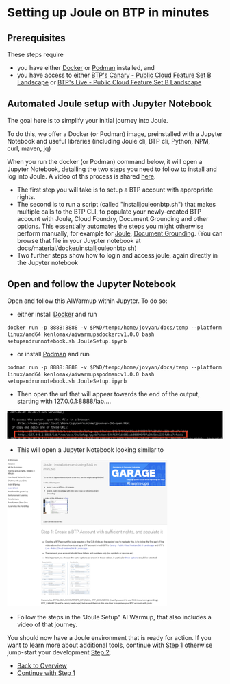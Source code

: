# Setting up Joule on BTP in minutes

## Prerequisites

These steps require
- you have either [Docker](https://docs.docker.com/get-started) or [Podman](https://podman.io/) installed, and 
- you have access to either [BTP's Canary - Public Cloud Feature Set B Landscape](https://cp-control-client-uc2.cfapps.sap.hana.ondemand.com/index.html) or [BTP's Live - Public Cloud Feature Set B Landscape](https://cp-control-client-uc2.cfapps.eu10.hana.ondemand.com/index.html)

## Automated Joule setup with Jupyter Notebook

The goal here is to simplify your initial journey into Joule.

To do this, we offer a Docker (or Podman) image, preinstalled with a Jupyter Notebook and useful libraries (including Joule cli, BTP cli, Python, NPM, curl, maven, jq) 

When you run the docker (or Podman) command below, it will open a Jupyter Notebook, detailing the two steps you need to follow to install and log into Joule. A video of ths process is shared [here](https://sapvideo.cfapps.eu10-004.hana.ondemand.com/?entry_id=1_v82dxmhk).
  - The first step you will take is to setup a BTP account with appropriate rights. 
  - The second is to run a script (called "installjouleonbtp.sh") that makes multiple calls to the BTP CLI, to populate your newly-created BTP account with Joule, Cloud Foundry, Document Grounding and other options.  This essentially automates the steps you might otherwise perform manually, for example for [Joule](https://help.sap.com/docs/joule/9f9313e986d24fc495b820f9f725a824/48e8f655470048c29555272578fbc2ce.html), [Document Grounding](https://help.sap.com/docs/joule/9f9313e986d24fc495b820f9f725a824/ade9ce3c7c5546988cccea15ec35d373.html). (You can browse that file in your Juypter notebook at docs/material/docker/installjouleonbtp.sh)
  - Two further steps show how to login and access joule, again directly in the Jupyter notebook
  
## Open and follow the Jupyter Notebook

Open and follow this AIWarmup within Jupyter.  To do so:

- either install [Docker](https://docs.docker.com/get-started) and run
```
docker run -p 8888:8888 -v $PWD/temp:/home/jovyan/docs/temp --platform linux/amd64 kenlomax/aiwarmupsdocker:v1.0.0 bash setupandrunnotebook.sh JouleSetup.ipynb
```

- or install [Podman](https://podman.io/) and
 run

```
podman run -p 8888:8888 -v $PWD/temp:/home/jovyan/docs/temp --platform linux/amd64 kenlomax/aiwarmupspodman:v1.0.0 bash setupandrunnotebook.sh JouleSetup.ipynb
```

- Then open the url that will appear towards the end of the output,  starting with 127.0.0.1:8888/lab.... 

![jupyterurl](./bpmclick.png)

-  This will open a Jupyter Notebook looking similar to 

![btpjoulejupyter](./btpjoulejupyters.png)

- Follow the steps in the "Joule Setup" AI Warmup, that also includes a video of that journey.

You should now have a Joule environment that is ready for action. If you want to learn more about additional tools, continue with [Step 1](../step1/index.md) otherwise jump-start your development [Step 2](../step2/index.md).

* [Back to Overview](../index.md)
* [Continue with Step 1](../step1/index.md)